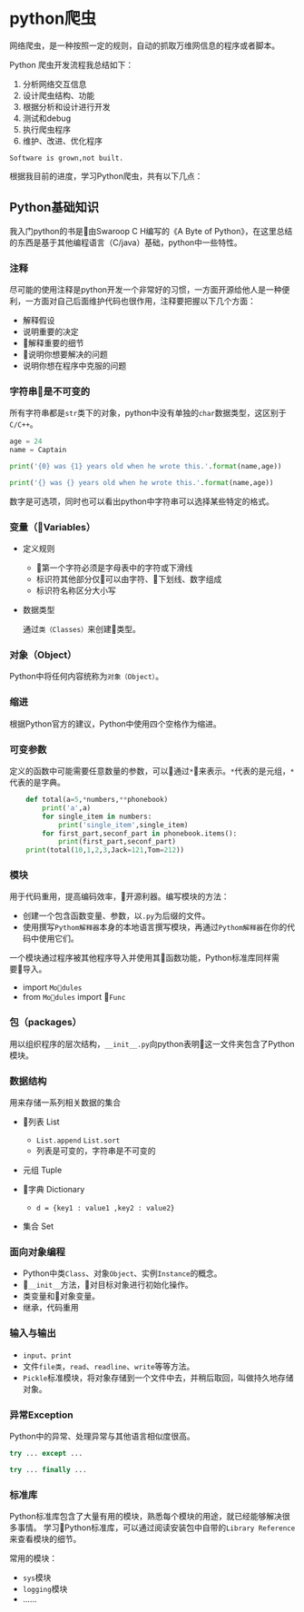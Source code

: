 # python爬虫

网络爬虫，是一种按照一定的规则，自动的抓取万维网信息的程序或者脚本。

Python 爬虫开发流程我总结如下：

1. 分析网络交互信息
2. 设计爬虫结构、功能
3. 根据分析和设计进行开发
4. 测试和debug
5. 执行爬虫程序
6. 维护、改进、优化程序

`Software is grown,not built.`

根据我目前的进度，学习Python爬虫，共有以下几点：

## Python基础知识

我入门python的书是由Swaroop C H编写的《A Byte of Python》，在这里总结的东西是基于其他编程语言（C/java）基础，python中一些特性。

### 注释

尽可能的使用注释是python开发一个非常好的习惯，一方面开源给他人是一种便利，一方面对自己后面维护代码也很作用，注释要把握以下几个方面：

* 解释假设
* 说明重要的决定
* 解释重要的细节
* 说明你想要解决的问题
* 说明你想在程序中克服的问题

### 字符串是不可变的

所有字符串都是`str`类下的对象，python中没有单独的`char`数据类型，这区别于`C/C++`。

```Python
age = 24
name = Captain

print('{0} was {1} years old when he wrote this.'.format(name,age))

print('{} was {} years old when he wrote this.'.format(name,age))
```

数字是可选项，同时也可以看出python中字符串可以选择某些特定的格式。

### 变量（Variables）

* 定义规则
  * 第一个字符必须是字母表中的字符或下滑线
  * 标识符其他部分仅可以由字符、下划线、数字组成
  * 标识符名称区分大小写

* 数据类型

    通过`类（Classes）`来创建类型。

### 对象（Object）

Python中将任何内容统称为`对象（Object）`。

### 缩进

根据Python官方的建议，Python中使用四个空格作为缩进。

### 可变参数

定义的函数中可能需要任意数量的参数，可以通过`*`来表示。`*`代表的是元组，`*`代表的是字典。

```Python
    def total(a=5,*numbers,**phonebook)
        print('a',a)
        for single_item in numbers:
            print('single_item',single_item)
        for first_part,seconf_part in phonebook.items():
            print(first_part,seconf_part)
    print(total(10,1,2,3,Jack=121,Tom=212))
```

### 模块

用于代码重用，提高编码效率，开源利器。编写模块的方法：

* 创建一个包含函数变量、参数，以`.py`为后缀的文件。
* 使用撰写`Pythom解释器`本身的本地语言撰写模块，再通过`Pythom解释器`在你的代码中使用它们。

一个模块通过程序被其他程序导入并使用其函数功能，Python标准库同样需要导入。

* import `Modules`
* from `Modules` import `Func`

### 包（packages）

用以组织程序的层次结构，`__init__.py`向python表明这一文件夹包含了Python模块。

### 数据结构

用来存储一系列相关数据的集合

* 列表 List

  * `List.append` `List.sort`
  * 列表是可变的，字符串是不可变的

* 元组 Tuple
* 字典 Dictionary

  * `d = {key1 : value1 ,key2 : value2}`

* 集合 Set

### 面向对象编程

* Python中类`Class`、对象`Object`、实例`Instance`的概念。
* `__init__`方法，对目标对象进行初始化操作。
* 类变量和对象变量。
* 继承，代码重用

### 输入与输出

* `input`、`print`
* 文件`file类`，`read`、`readline`、`write`等等方法。
* `Pickle`标准模块，将对象存储到一个文件中去，并稍后取回，叫做持久地存储对象。

### 异常Exception

Python中的异常、处理异常与其他语言相似度很高。

```Python    
try ... except ...

try ... finally ...   
```

### 标准库

Python标准库包含了大量有用的模块，熟悉每个模块的用途，就已经能够解决很多事情。
学习Python标准库，可以通过阅读安装包中自带的`Library Reference`来查看模块的细节。

常用的模块：

* `sys`模块
* `logging`模块
* ......
